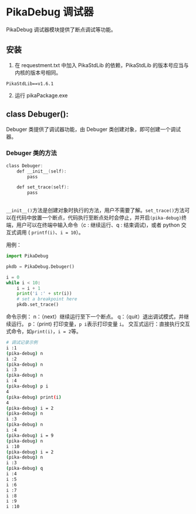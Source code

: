 # PikaDebug 调试器

PikaDebug 调试器模块提供了断点调试等功能。
## 安装

1. 在 requestment.txt 中加入 PikaStdLib 的依赖，PikaStdLib 的版本号应当与内核的版本号相同。
```
PikaStdLib==v1.6.1
```

2. 运行 pikaPackage.exe

## class Debuger():
Debuger 类提供了调试器功能，由 Debuger 类创建对象，即可创建一个调试器。
### Debuger 类的方法
```c
class Debuger:
    def __init__(self):
        pass

    def set_trace(self):
        pass
    
```
`__init__()`方法是创建对象时执行的方法，用户不需要了解。`set_trace()`方法可以在代码中放置一个断点，代码执行至断点处时会停止，并开启`(pika-debug)`终端，用户可以在终端中输入命令（c : 继续运行、q : 结束调试)，或者 python 交互式调用 ( `printf(i)`、`i = 10`）。
​

用例：
```python
import PikaDebug

pkdb = PikaDebug.Debuger()

i = 0
while i < 10:
    i = i + 1
    print('i :' + str(i))
    # set a breakpoint here
    pkdb.set_trace()
```
命令示例：
n：（next）继续运行至下一个断点。
q：（quit）退出调试模式，并继续运行。
p：（print) 打印变量，`p i`表示打印变量 `i`。
交互式运行：直接执行交互式命令，如`print(i)`，`i = 2`等。

```bash
# 调试记录示例
i :1
(pika-debug) n
i :2
(pika-debug) n
i :3
(pika-debug) n
i :4
(pika-debug) p i
4
(pika-debug) print(i)
4
(pika-debug) i = 2
(pika-debug) n
i :3
(pika-debug) n
i :4
(pika-debug) i = 9
(pika-debug) n
i :10
(pika-debug) i = 2
(pika-debug) n
i :3
(pika-debug) q
i :4
i :5
i :6
i :7
i :8
i :9
i :10
```
